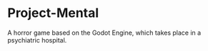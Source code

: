# Project-Mental
A horror game based on the Godot Engine, which takes place in a psychiatric hospital.
